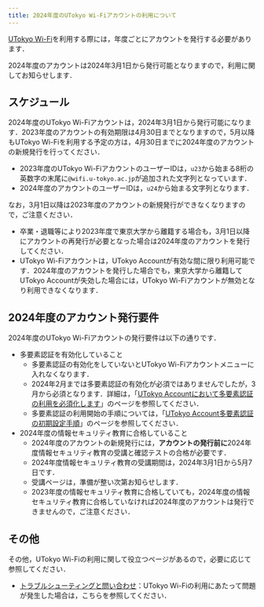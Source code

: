 ```yaml
---
title: 2024年度のUTokyo Wi-Fiアカウントの利用について
---
```


[UTokyo Wi-Fi](/utokyo_wifi/)を利用する際には，年度ごとにアカウントを発行する必要があります．

2024年度のアカウントは2024年3月1日から発行可能となりますので，利用に関してお知らせします．

## スケジュール
2024年度のUTokyo Wi-Fiアカウントは，2024年3月1日から発行可能になります．2023年度のアカウントの有効期限は4月30日までとなりますので，5月以降もUTokyo Wi-Fiを利用する予定の方は，4月30日までに2024年度のアカウントの新規発行を行ってください．

- 2023年度のUTokyo Wi-FiアカウントのユーザーIDは，`u23`から始まる8桁の英数字の末尾に`@wifi.u-tokyo.ac.jp`が追加された文字列となっています．
- 2024年度のアカウントのユーザーIDは，`u24`から始まる文字列となります．

なお，3月1日以降は2023年度のアカウントの新規発行ができなくなりますので，ご注意ください．

- 卒業・退職等により2023年度で東京大学から離籍する場合も，3月1日以降にアカウントの再発行が必要となった場合は2024年度のアカウントを発行してください．
- UTokyo Wi-Fiアカウントは，UTokyo Accountが有効な間に限り利用可能です．2024年度のアカウントを発行した場合でも，東京大学から離籍してUTokyo Accountが失効した場合には，UTokyo Wi-Fiアカウントが無効となり利用できなくなります．

## 2024年度のアカウント発行要件

2024年度のUTokyo Wi-Fiアカウントの発行要件は以下の通りです．

- 多要素認証を有効化していること
  - 多要素認証の有効化をしていないとUTokyo Wi-Fiアカウントメニューに入れなくなります．
  - 2024年2月までは多要素認証の有効化が必須ではありませんでしたが，3月から必須となります．詳細は，「[UTokyo Accountにおいて多要素認証の利用を必須化します](mfa100-schedule)」のページを参照してください．
  - 多要素認証の利用開始の手順については，「[UTokyo Account多要素認証の初期設定手順](/utokyo_account/mfa/initial/)」のページを参照してください．
- 2024年度の情報セキュリティ教育に合格していること
  - 2024年度のアカウントの新規発行には，**アカウントの発行前に**2024年度情報セキュリティ教育の受講と確認テストの合格が必要です．
  - 2024年度情報セキュリティ教育の受講期間は，2024年3月1日から5月7日です．
  - 受講ページは，準備が整い次第お知らせします．
  - 2023年度の情報セキュリティ教育に合格していても，2024年度の情報セキュリティ教育に合格していなければ2024年度のアカウントは発行できませんので，ご注意ください．

## その他

その他，UTokyo Wi-Fiの利用に関して役立つページがあるので，必要に応じて参照してください．
- [トラブルシューティングと問い合わせ](/utokyo_wifi/#troubleshooting)：UTokyo Wi-Fiの利用にあたって問題が発生した場合は，こちらを参照してください．
<!--
- [eduroam CAT]()：Wi-Fi設定アプリ「eduroam CAT」を利用したUTokyo Wi-Fiの利用方法を説明するページです．
-->